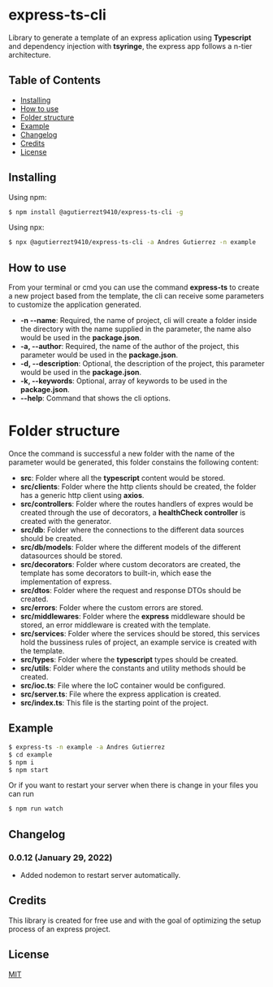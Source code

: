 # express-ts-cli

Library to generate a template of an express aplication using **Typescript** and dependency injection with **tsyringe**, the express app follows a n-tier architecture.

## Table of Contents

- [Installing](#installing)
- [How to use](#how-to-use)
- [Folder structure](#folder-structure)
- [Example](#example)
- [Changelog](#changelog)
- [Credits](#credits)
- [License](#license)

## Installing

Using npm:

```bash
$ npm install @agutierrezt9410/express-ts-cli -g
```

Using npx:

```bash
$ npx @agutierrezt9410/express-ts-cli -a Andres Gutierrez -n example
```

## How to use

From your terminal or cmd you can use the command **express-ts** to create a new project based from the template, the cli can receive some parameters to customize the application generated.

- **-n --name**: Required, the name of project, cli will create a folder inside the directory with the name supplied in the parameter, the name also would be used in the **package.json**.
- **-a, --author**: Required, the name of the author of the project, this parameter would be used in the **package.json**.
- **-d, --description**: Optional, the description of the project, this parameter would be used in the **package.json**.
- **-k, --keywords**: Optional, array of keywords to be used in the **package.json**.
- **--help**: Command that shows the cli options.

# Folder structure

Once the command is successful a new folder with the name of the parameter would be generated, this folder constains the following content:

- **src**: Folder where all the **typescript** content would be stored.
- **src/clients**: Folder where the http clients should be created, the folder has a generic http client using **axios**.
- **src/controllers**: Folder where the routes handlers of expres would be created through the use of decorators, a **healthCheck controller** is created with the generator.
- **src/db**: Folder where the connections to the different data sources should be created.
- **src/db/models**: Folder where the different models of the different datasources should be stored.
- **src/decorators**: Folder where custom decorators are created, the template has some decorators to built-in, which ease the implementation of express.
- **src/dtos**: Folder where the request and response DTOs should be created.
- **src/errors**: Folder where the custom errors are stored.
- **src/middlewares**: Folder where the **express** middleware should be stored, an error middleware is created with the template.
- **src/services**: Folder where the services should be stored, this services hold the bussiness rules of project, an example service is created with the template.
- **src/types**: Folder where the **typescript** types should be created.
- **src/utils**: Folder where the constants and utility methods should be created.
- **src/ioc.ts**: File where the IoC container would be configured.
- **src/server.ts**: File where the express application is created.
- **src/index.ts**: This file is the starting point of the project.

## Example

```bash
$ express-ts -n example -a Andres Gutierrez
$ cd example
$ npm i
$ npm start
```

Or if you want to restart your server when there is change in your files you can run

```bash
$ npm run watch
```

## Changelog

### 0.0.12 (January 29, 2022)

- Added nodemon to restart server automatically.

## Credits

This library is created for free use and with the goal of optimizing the setup process of an express project.

## License

[MIT](LICENSE)
